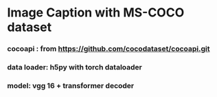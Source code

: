 # Image Caption with MS-COCO dataset

### cocoapi : from https://github.com/cocodataset/cocoapi.git
### data loader: h5py with torch dataloader
### model: vgg 16 + transformer decoder
### 



